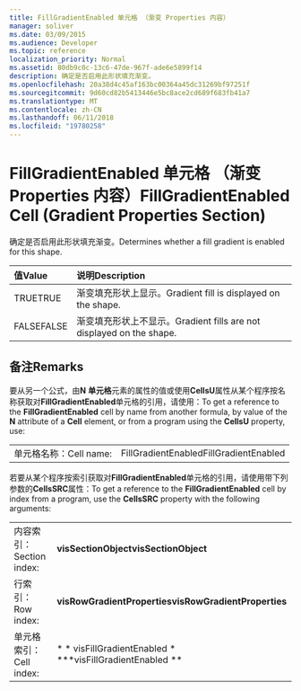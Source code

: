 ```yaml
---
title: FillGradientEnabled 单元格 （渐变 Properties 内容）
manager: soliver
ms.date: 03/09/2015
ms.audience: Developer
ms.topic: reference
localization_priority: Normal
ms.assetid: 80db9c0c-13c6-47de-967f-ade6e5899f14
description: 确定是否启用此形状填充渐变。
ms.openlocfilehash: 20a38d4c45af163bc00364a45dc31269bf97251f
ms.sourcegitcommit: 9d60cd82b5413446e5bc8ace2cd689f683fb41a7
ms.translationtype: MT
ms.contentlocale: zh-CN
ms.lasthandoff: 06/11/2018
ms.locfileid: "19780258"
---
```

# <a name="fillgradientenabled-cell-gradient-properties-section"></a><span data-ttu-id="becf9-103">FillGradientEnabled 单元格 （渐变 Properties 内容）</span><span class="sxs-lookup"><span data-stu-id="becf9-103">FillGradientEnabled Cell (Gradient Properties Section)</span></span>

<span data-ttu-id="becf9-104">确定是否启用此形状填充渐变。</span><span class="sxs-lookup"><span data-stu-id="becf9-104">Determines whether a fill gradient is enabled for this shape.</span></span> 
  
|<span data-ttu-id="becf9-105">**值**</span><span class="sxs-lookup"><span data-stu-id="becf9-105">**Value**</span></span>|<span data-ttu-id="becf9-106">**说明**</span><span class="sxs-lookup"><span data-stu-id="becf9-106">**Description**</span></span>|
|:-----|:-----|
|<span data-ttu-id="becf9-107">TRUE</span><span class="sxs-lookup"><span data-stu-id="becf9-107">TRUE</span></span>  <br/> |<span data-ttu-id="becf9-108">渐变填充形状上显示。</span><span class="sxs-lookup"><span data-stu-id="becf9-108">Gradient fill is displayed on the shape.</span></span>  <br/> |
|<span data-ttu-id="becf9-109">FALSE</span><span class="sxs-lookup"><span data-stu-id="becf9-109">FALSE</span></span>  <br/> |<span data-ttu-id="becf9-110">渐变填充形状上不显示。</span><span class="sxs-lookup"><span data-stu-id="becf9-110">Gradient fills are not displayed on the shape.</span></span>  <br/> |
   
## <a name="remarks"></a><span data-ttu-id="becf9-111">备注</span><span class="sxs-lookup"><span data-stu-id="becf9-111">Remarks</span></span>

<span data-ttu-id="becf9-112">要从另一个公式，由**N** **单元格**元素的属性的值或使用**CellsU**属性从某个程序按名称获取对**FillGradientEnabled**单元格的引用，请使用：</span><span class="sxs-lookup"><span data-stu-id="becf9-112">To get a reference to the **FillGradientEnabled** cell by name from another formula, by value of the **N** attribute of a **Cell** element, or from a program using the **CellsU** property, use:</span></span> 
  
|||
|:-----|:-----|
| <span data-ttu-id="becf9-113">单元格名称：</span><span class="sxs-lookup"><span data-stu-id="becf9-113">Cell name:</span></span>  <br/> | <span data-ttu-id="becf9-114">FillGradientEnabled</span><span class="sxs-lookup"><span data-stu-id="becf9-114">FillGradientEnabled</span></span>  <br/> |
   
<span data-ttu-id="becf9-115">若要从某个程序按索引获取对**FillGradientEnabled**单元格的引用，请使用带下列参数的**CellsSRC**属性：</span><span class="sxs-lookup"><span data-stu-id="becf9-115">To get a reference to the **FillGradientEnabled** cell by index from a program, use the **CellsSRC** property with the following arguments:</span></span> 
  
|||
|:-----|:-----|
| <span data-ttu-id="becf9-116">内容索引：</span><span class="sxs-lookup"><span data-stu-id="becf9-116">Section index:</span></span>  <br/> |<span data-ttu-id="becf9-117">**visSectionObject**</span><span class="sxs-lookup"><span data-stu-id="becf9-117">**visSectionObject**</span></span> <br/> |
| <span data-ttu-id="becf9-118">行索引：</span><span class="sxs-lookup"><span data-stu-id="becf9-118">Row index:</span></span>  <br/> |<span data-ttu-id="becf9-119">**visRowGradientProperties**</span><span class="sxs-lookup"><span data-stu-id="becf9-119">**visRowGradientProperties**</span></span> <br/> |
| <span data-ttu-id="becf9-120">单元格索引：</span><span class="sxs-lookup"><span data-stu-id="becf9-120">Cell index:</span></span>  <br/> |<span data-ttu-id="becf9-121">* * visFillGradientEnabled * *</span><span class="sxs-lookup"><span data-stu-id="becf9-121">**visFillGradientEnabled **</span></span> <br/> |
   

